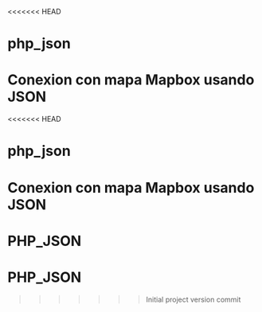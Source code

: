 <<<<<<< HEAD
# php_json
Conexion con mapa Mapbox usando JSON
=======
<<<<<<< HEAD
# php_json
Conexion con mapa Mapbox usando JSON
=======
# PHP_JSON
# PHP_JSON
>>>>>>> Initial project version
>>>>>>> commit
